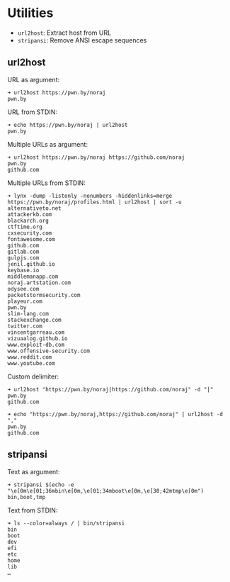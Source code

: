 # Utilities

- `url2host`: Extract host from URL
- `stripansi`: Remove ANSI escape sequences

## url2host

URL as argument:

```text
➜ url2host https://pwn.by/noraj
pwn.by
```

URL from STDIN:

```text
➜ echo https://pwn.by/noraj | url2host
pwn.by
```

Multiple URLs as argument:

```text
➜ url2host https://pwn.by/noraj https://github.com/noraj
pwn.by
github.com
```

Multiple URLs from STDIN:

```text
➜ lynx -dump -listonly -nonumbers -hiddenlinks=merge https://pwn.by/noraj/profiles.html | url2host | sort -u
alternativeto.net
attackerkb.com
blackarch.org
ctftime.org
cxsecurity.com
fontawesome.com
github.com
gitlab.com
gulpjs.com
jenil.github.io
keybase.io
middlemanapp.com
noraj.artstation.com
odysee.com
packetstormsecurity.com
playeur.com
pwn.by
slim-lang.com
stackexchange.com
twitter.com
vincentgarreau.com
vizuaalog.github.io
www.exploit-db.com
www.offensive-security.com
www.reddit.com
www.youtube.com
```

Custom delimiter:

```text
➜ url2host "https://pwn.by/noraj|https://github.com/noraj" -d "|"
pwn.by
github.com

➜ echo "https://pwn.by/noraj,https://github.com/noraj" | url2host -d ","
pwn.by
github.com
```

## stripansi

Text as argument:

```
➜ stripansi $(echo -e "\e[0m\e[01;36mbin\e[0m,\e[01;34mboot\e[0m,\e[30;42mtmp\e[0m")
bin,boot,tmp
```

Text from STDIN:

```
➜ ls --color=always / | bin/stripansi
bin
boot
dev
efi
etc
home
lib
…
```
